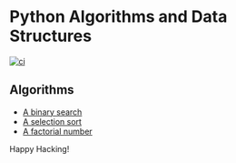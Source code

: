# Python Algorithms and Data Structures

[![ci](https://github.com/keithnoguchi/algorithms-py/actions/workflows/ci.yml/badge.svg)](https://github.com/keithnoguchi/algorithms-py/actions)

## Algorithms

- [A binary search](binary_search/main.py)
- [A selection sort](selection_sort/main.py)
- [A factorial number](factorial/main.py)

Happy Hacking!
